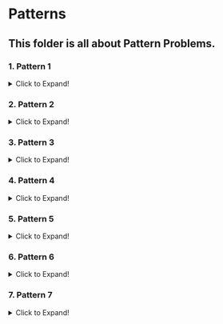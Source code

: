  # Patterns
 
## This folder is all about Pattern Problems.

### 1. Pattern 1

<details>
 <summary>Click to Expand!</summary>
 
#### Format
 
``` text
1. You are given a number n.
2. You've to create a pattern of * and separated by tab as shown in output format.
```
 
#### Input Format
 
 ```text
A number n
 ```
 
#### Constraints

 ```text
 1 <= n <= 44
 ```
 
#### Sample Input

 ```text
 5
``` 
 
#### Output Format

```text
*	
*	*	
*	*	*	
*	*	*	*	
*	*	*	*	*
``` 
 
 ### [Pattern 1 Solution](https://github.com/swayamterode/Codes/blob/main/C%2B%2B/1.%20Basics%20of%20Programming/2.%20Patterns/01.%20Pattern%201.cpp)

 ---
 </details>
 
 ### 2. Pattern 2

<details>
 <summary>Click to Expand!</summary>
 
#### Format
 
``` text
1. You are given a number n.
2. You've to create a pattern of * and separated by tab as shown in output format.
```
 
#### Input Format
 
 ```text
A number n
 ```
 
#### Constraints

 ```text
 1 <= n <= 44
 ```
 
#### Sample Input

 ```text
 5
```
 
#### Output Format

```text
*	*	*	*	*	
*	*	*	*	
*	*	*	
*	*	
*
``` 
 
 ### [Pattern 2 Solution](https://github.com/swayamterode/Codes/blob/main/C%2B%2B/1.%20Basics%20of%20Programming/2.%20Patterns/02.Pattern%202.cpp)

 ---
 
 </details>
 
  ### 3. Pattern 3

<details>
 <summary>Click to Expand!</summary>
 
#### Format
 
``` text
1. You are given a number n.
2. You've to create a pattern of * and separated by tab as shown in output format.
```
 
#### Input Format
 
 ```text
A number n
 ```
 
#### Constraints

 ```text
 1 <= n <= 44
 ```
 
#### Sample Input

 ```text
 5
```
 
#### Output Format

```text	
 
				*	
			*	*	
		*	*	*	
	*	*	*	*	
*	*	*	*	*		
```
 ### [Pattern 3 Solution](https://github.com/swayamterode/Codes/blob/main/C%2B%2B/Level%201/1.%20Basics%20of%20Programming/2.%20Patterns/05.%20Pattern%205.cpp)

 ---
 
 </details>

 ### 4. Pattern 4

<details>
 <summary>Click to Expand!</summary>
 
#### Format
 
``` text
1. You are given a number n.
2. You've to create a pattern of * and separated by tab as shown in output format.
```
 
#### Input Format
 
 ```text
A number n
 ```
 
#### Constraints

 ```text
1 <= n <= 100
```
 
#### Sample Input

 ```text
 5
```
 
#### Output Format

```text
*	*	*	*	*	
	*	*	*	*	
		*	*	*	
			*	*	
				*
``` 
 
 ### [Pattern 4 Solution](https://github.com/swayamterode/Codes/blob/main/C%2B%2B/1.%20Basics%20of%20Programming/2.%20Patterns/04.Pattern%204.cpp)
 ---
 
 </details>
 
 ### 5. Pattern 5

<details>
<summary>Click to Expand!</summary>
 
#### Format
 
``` text
1. You are given a number n.
2. You've to create a pattern of * and separated by tab as shown in output format.
```
 
#### Input Format
 
 ```text
A number n
 ```
 
#### Constraints

 ```text
 1 <= n <= 44
 ```
 
#### Sample Input

 ```text
 5
``` 
 
#### Output Format

```text
	
		*
	*	*	*	
*	*	*	*	*	
	*	*	*
		*	

```	 
 
 ### [Pattern 5 Solution](https://github.com/swayamterode/Codes/blob/main/C%2B%2B/Level%201/1.%20Basics%20of%20Programming/2.%20Patterns/05.%20Pattern%205.cpp)

 ---
 </details>
 
  ### 6. Pattern 6

<details>
<summary>Click to Expand!</summary>
 
#### Format
 
``` text
1. You are given a number n.
2. You've to create a pattern of * and separated by tab as shown in output format.
```
 
#### Input Format
 
 ```text
A number n
 ```
 
#### Constraints

 ```text
	
1 <= n <= 100
 Also, n is odd. 
	
```
 
#### Sample Input

 ```text
	
 5
	
``` 
 
#### Output Format

```text
	
*	*	*		*	*	*	
*	*				*	*	
*						*	
*	*				*	*	
*	*	*		*	*	*	

```	 
 
 ### [Pattern 6 Solution](https://github.com/swayamterode/Codes/blob/main/C%2B%2B/Level%201/1.%20Basics%20of%20Programming/2.%20Patterns/06.%20Pattern%206.cpp)

 ---
 </details>
 
  ### 7. Pattern 7

<details>
<summary>Click to Expand!</summary>
 
#### Format
 
``` text
1. You are given a number n.
2. You've to create a pattern of * and separated by tab as shown in output format.
```
 
#### Input Format
 
 ```text
A number n
 ```
 
#### Constraints

 ```text
	
1 <= n <= 100
	
```
 
#### Sample Input

 ```text
	
 5
	
``` 
 
#### Output Format

```text
	
*	
	*	
		*	
			*	
				*		

```	 
 
 ### [Pattern 7 Solution](https://github.com/swayamterode/Codes/blob/main/C%2B%2B/Level%201/1.%20Basics%20of%20Programming/2.%20Patterns/07.%20Pattern%207.cpp)

 ---
 </details>
